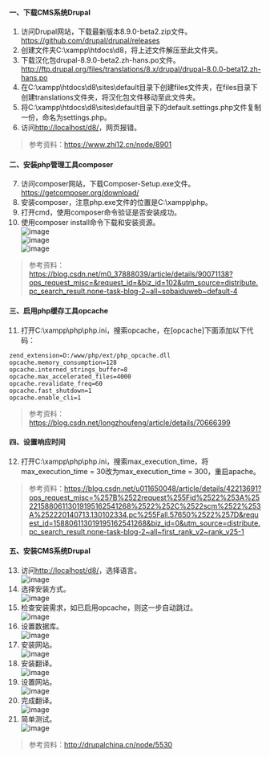 #### 一、下载CMS系统Drupal  
1. 访问Drupal网站，下载最新版本8.9.0-beta2.zip文件。  
https://github.com/drupal/drupal/releases  
2. 创建文件夹C:\xampp\htdocs\d8，将上述文件解压至此文件夹。  
3. 下载汉化包drupal-8.9.0-beta2.zh-hans.po文件。  
http://ftp.drupal.org/files/translations/8.x/drupal/drupal-8.0.0-beta12.zh-hans.po  
4. 在C:\xampp\htdocs\d8\sites\default目录下创建files文件夹，在files目录下创建translations文件夹，将汉化包文件移动至此文件夹。  
5. 将C:\xampp\htdocs\d8\sites\default目录下的default.settings.php文件复制一份，命名为settings.php。  
6. 访问<http://localhost/d8/>，网页报错。  
  
>参考资料：https://www.zhi12.cn/node/8901
  
#### 二、安装php管理工具composer  
7. 访问composer网站，下载Composer-Setup.exe文件。  
https://getcomposer.org/download/  
8. 安装composer，注意php.exe文件的位置是C:\xampp\php。  
9. 打开cmd，使用composer命令验证是否安装成功。  
10. 使用composer install命令下载和安装资源。  
![image](https://github.com/shawn2529/DatebasePrinciple/blob/master/CMS系统安装配置与测试结果/composer1.PNG)  
![image](https://github.com/shawn2529/DatebasePrinciple/blob/master/CMS系统安装配置与测试结果/composer2.PNG)  
![image](https://github.com/shawn2529/DatebasePrinciple/blob/master/CMS系统安装配置与测试结果/composer3.PNG)  
  
>参考资料：https://blog.csdn.net/m0_37888039/article/details/90071138?ops_request_misc=&request_id=&biz_id=102&utm_source=distribute.pc_search_result.none-task-blog-2~all~sobaiduweb~default-4  
  
#### 三、启用php缓存工具opcache  
11. 打开C:\xampp\php\php.ini，搜索opcache，在[opcache]下面添加以下代码：  
```
zend_extension=D:/www/php/ext/php_opcache.dll
opcache.memory_consumption=128
opcache.interned_strings_buffer=8
opcache.max_accelerated_files=4000
opcache.revalidate_freq=60
opcache.fast_shutdown=1
opcache.enable_cli=1
```
  
>参考资料：https://blog.csdn.net/longzhoufeng/article/details/70666399  
  
#### 四、设置响应时间  
12. 打开C:\xampp\php\php.ini，搜索max_execution_time，将max_execution_time = 30改为max_execution_time = 300，重启apache。  
  
>参考资料：https://blog.csdn.net/u011650048/article/details/42213691?ops_request_misc=%257B%2522request%255Fid%2522%253A%2522158806113019195162541268%2522%252C%2522scm%2522%253A%252220140713.130102334.pc%255Fall.57650%2522%257D&request_id=158806113019195162541268&biz_id=0&utm_source=distribute.pc_search_result.none-task-blog-2~all~first_rank_v2~rank_v25-1  
  
#### 五、安装CMS系统Drupal  
13. 访问<http://localhost/d8/>，选择语言。  
![image](https://github.com/shawn2529/DatebasePrinciple/blob/master/CMS系统安装配置与测试结果/选择语言.PNG)   
14. 选择安装方式。  
![image](https://github.com/shawn2529/DatebasePrinciple/blob/master/CMS系统安装配置与测试结果/选择安装方式.PNG)  
15. 检查安装需求，如已启用opcache，则这一步自动跳过。  
![image](https://github.com/shawn2529/DatebasePrinciple/blob/master/CMS系统安装配置与测试结果/检查安装需求.PNG)    
16. 设置数据库。  
![image](https://github.com/shawn2529/DatebasePrinciple/blob/master/CMS系统安装配置与测试结果/设置数据库.PNG)  
17. 安装网站。  
![image](https://github.com/shawn2529/DatebasePrinciple/blob/master/CMS系统安装配置与测试结果/安装网站.PNG)  
18. 安装翻译。  
![image](https://github.com/shawn2529/DatebasePrinciple/blob/master/CMS系统安装配置与测试结果/安装翻译.PNG)   
19. 设置网站。  
![image](https://github.com/shawn2529/DatebasePrinciple/blob/master/CMS系统安装配置与测试结果/设置网站.PNG)  
20. 完成翻译。  
![image](https://github.com/shawn2529/DatebasePrinciple/blob/master/CMS系统安装配置与测试结果/完成翻译.PNG)  
21. 简单测试。  
![image](https://github.com/shawn2529/DatebasePrinciple/blob/master/CMS系统安装配置与测试结果/简单测试.PNG)  
  
>参考资料：http://drupalchina.cn/node/5530
